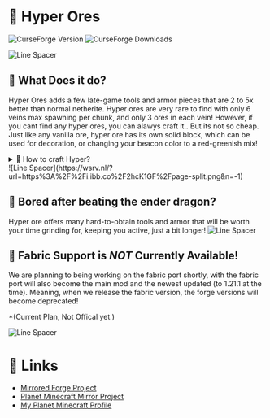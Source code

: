 # 💎 Hyper Ores
![CurseForge Version](https://img.shields.io/curseforge/v/1191797) ![CurseForge Downloads](https://img.shields.io/curseforge/dt/1191797)



![Line Spacer](https://wsrv.nl/?url=https%3A%2F%2Fi.ibb.co%2F2hcK1GF%2Fpage-split.png&n=-1)
## 💫 What Does it do?

Hyper Ores adds a few late-game tools and armor pieces that are 2 to 5x better than normal netherite. Hyper ores are very rare to find with only 6 veins max spawning per chunk, and only 3 ores in each vein! However, if you cant find any hyper ores, you can alawys craft it.. But its not so cheap. Just like any vanilla ore, hyper ore has its own solid block, which can be used for decoration, or changing your beacon color to a red-greenish mix!


<details>
<summary>🔨 How to craft Hyper?</summary>

First Gather these key ingredients:
![5 Netherite Scraps and a (java.mod/possible_hyper_craft)](https://cdn.modrinth.com/data/cached_images/614c7db72c27b9784533b679d309d1cb660e1b79.png)

The Blue Tag in the middle can be replaced with any of these:
![java.mod/possible_hyper_craft options (Scrap, Dia Block, Ench App, End Crystal, or neth Star)](https://cdn.modrinth.com/data/cached_images/ae6d06a89bd1f0189bdc58d9af559ede932e7128.png)

</details>
![Line Spacer](https://wsrv.nl/?url=https%3A%2F%2Fi.ibb.co%2F2hcK1GF%2Fpage-split.png&n=-1)

## 🌿 Bored after beating the ender dragon?
Hyper ore offers many hard-to-obtain tools and armor that will be worth your time grinding for, keeping you active, just a bit longer!
![Line Spacer](https://wsrv.nl/?url=https%3A%2F%2Fi.ibb.co%2F2hcK1GF%2Fpage-split.png&n=-1)
## 📃 Fabric Support is _**NOT**_ Currently Available!
We are planning to being working on the fabric port shortly, with the fabric port will also become the main mod and the newest updated (to 1.21.1 at the time). Meaning, when we release the fabric version, the forge versions will become deprecated!

*(Current Plan, Not Offical yet.)

![Line Spacer](https://wsrv.nl/?url=https%3A%2F%2Fi.ibb.co%2F2hcK1GF%2Fpage-split.png&n=-1)
# 🔗 Links
- [Mirrored Forge Project](https://curseforge.com/minecraft/mc-mods/hyper-ores)
- [Planet Minecraft Mirror Project](https://www.planetminecraft.com/mod/hyper-ores/)
- [My Planet Minecraft Profile](https://www.planetminecraft.com/member/timeworkstudio/)
